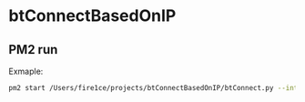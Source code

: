 # btConnectBasedOnIP

## PM2 run

Exmaple:

```bash
pm2 start /Users/fire1ce/projects/btConnectBasedOnIP/btConnect.py --interpreter /Users/fire1ce/.pyenv/shims/python  --log-date-format 'DD-MM HH:mm:ss.SSS'
```
